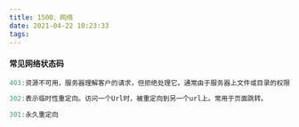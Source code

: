 ```yaml
---
title: 1500、网络
date: 2021-04-22 10:23:33
tags:
---
```


#### 常见网络状态码

```js
403:资源不可用，服务器理解客户的请求，但拒绝处理它。通常由于服务器上文件或目录的权限设置导致，比如IIS或者apache设置了访问权限不当

302:表示临时性重定向。访问一个Url时，被重定向到另一个url上。常用于页面跳转。

301:永久重定向
```
